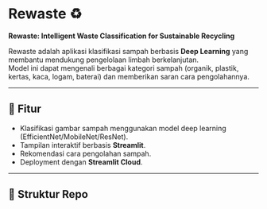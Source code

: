 # Rewaste ♻️
**Rewaste: Intelligent Waste Classification for Sustainable Recycling**

Rewaste adalah aplikasi klasifikasi sampah berbasis **Deep Learning** yang membantu mendukung pengelolaan limbah berkelanjutan.  
Model ini dapat mengenali berbagai kategori sampah (organik, plastik, kertas, kaca, logam, baterai) dan memberikan saran cara pengolahannya.

---

## 🚀 Fitur
- Klasifikasi gambar sampah menggunakan model deep learning (EfficientNet/MobileNet/ResNet).
- Tampilan interaktif berbasis **Streamlit**.
- Rekomendasi cara pengolahan sampah.
- Deployment dengan **Streamlit Cloud**.

---

## 📂 Struktur Repo
